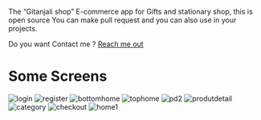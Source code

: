 

The “Gitanjali shop” E-commerce app for Gifts and stationary shop, this is open source You can make pull request and you can also use in your projects.
 

Do you want Contact me ? [Reach me out](https://www.linkedin.com/in/amit-singh-023055193/)

# Some Screens 
![login](https://user-images.githubusercontent.com/57305134/104007139-7f405480-51cd-11eb-9187-3f98d3e9a50f.jpg)
![register](https://user-images.githubusercontent.com/57305134/104007163-85363580-51cd-11eb-8651-9c6ec48dc8be.jpg)
![bottomhome](https://user-images.githubusercontent.com/57305134/104007167-88312600-51cd-11eb-86ca-6d88161f85b7.jpg)
![tophome](https://user-images.githubusercontent.com/57305134/104007192-93845180-51cd-11eb-9181-1ff021f4b5c1.jpg)
![pd2](https://user-images.githubusercontent.com/57305134/104007197-95e6ab80-51cd-11eb-9887-116ba2b882f2.jpg)
![produtdetail](https://user-images.githubusercontent.com/57305134/104007208-9b43f600-51cd-11eb-8d15-9c0d03f2c90c.jpg)
![category](https://user-images.githubusercontent.com/57305134/104007212-9d0db980-51cd-11eb-8d70-7429da1525c8.jpg)
![checkout](https://user-images.githubusercontent.com/57305134/104007216-9e3ee680-51cd-11eb-8eee-5d85228e3c5b.jpg)
![home1](https://user-images.githubusercontent.com/57305134/104007220-9f701380-51cd-11eb-9a6a-199764cd6bed.jpg)
